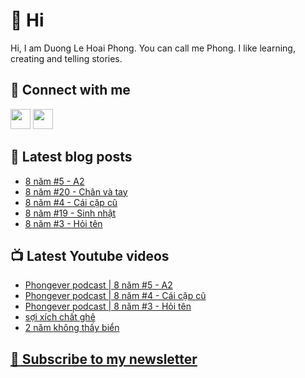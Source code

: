 # 👋 Hi

Hi, I am Duong Le Hoai Phong. You can call me Phong. I like learning, creating and telling stories.

## 🔗 Connect with me
[<img height="32" width="32" src="https://cdn.jsdelivr.net/npm/simple-icons@v3/icons/youtube.svg" />](https://www.youtube.com/channel/UCXykqt3V2-9bYXKWZRcH0rA)
[<img height="32" width="32" src="https://cdn.jsdelivr.net/npm/simple-icons@v3/icons/instagram.svg" />](https://www.instagram.com/phongever)

## 📝 Latest blog posts

<!-- BLOG-POST-LIST:START -->
- [8 năm #5 - A2](https://phongever.substack.com/p/8-nam-5-a2)
- [8 năm #20 - Chân và tay](https://phongever.substack.com/p/8-nam-20-chan-va-tay)
- [8 năm #4 - Cái cặp cũ](https://phongever.substack.com/p/8-nam-4-cai-cap-cu)
- [8 năm #19 - Sinh nhật](https://phongever.substack.com/p/8-nam-19-sinh-nhat)
- [8 năm #3 - Hỏi tên](https://phongever.substack.com/p/8-nam-3-hoi-ten)
<!-- BLOG-POST-LIST:END -->

## 📺 Latest Youtube videos

<!-- YOUTUBE-VIDEO-LIST:START -->
- [Phongever podcast | 8 năm #5 - A2](https://www.youtube.com/watch?v=xQCpcK6puU8)
- [Phongever podcast | 8 năm #4 - Cái cặp cũ](https://www.youtube.com/watch?v=yZ1aCUWihBA)
- [Phongever podcast | 8 năm #3 - Hỏi tên](https://www.youtube.com/watch?v=B1ilQJewlDU)
- [sợi xích chất ghê](https://www.youtube.com/watch?v=O9JUvKLAc38)
- [2 năm không thấy biển](https://www.youtube.com/watch?v=Q7HdkeQ3e_I)
<!-- YOUTUBE-VIDEO-LIST:END -->

## [💌 Subscribe to my newsletter](https://phongever.substack.com/)
